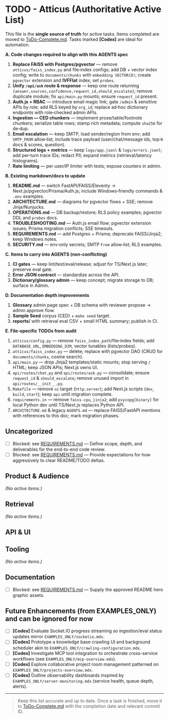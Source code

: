 # TODO - Atticus (Authoritative Active List)

This file is the **single source of truth** for active tasks.
Items completed are moved to [ToDo-Complete.md](ToDo-Complete.md).
Tasks marked **[Codex]** are ideal for automation.

**A. Code changes required to align with this AGENTS spec**

1. **Replace FAISS with Postgres/pgvector** — remove `atticus/faiss_index.py` and file‑index configs; add DB + vector index config; write to `documents/chunks` with `embedding VECTOR(D)`; create `pgvector` extension and **IVFFlat** index; set `probes`.
2. **Unify `/api/ask` route & response** — keep one route returning `{answer,sources,confidence,request_id,should_escalate}`; remove duplicate module; fix `api/main.py` mounts; ensure `request_id` present.
3. **Auth.js + RBAC** — introduce email magic link; gate `/admin` & sensitive APIs by role; add RLS keyed by `org_id`; replace ad‑hoc dictionary endpoints with role‑checked admin APIs.
4. **Ingestion — CED chunkers** — implement prose/table/footnote chunkers; serialize table rows; stamp rich metadata; compute `sha256` for de‑dup.
5. **Email escalation** — keep SMTP, load sender/region from env; add `SMTP_FROM` allow‑list; include trace payload (user/chat/message ids, top‑k docs & scores, question).
6. **Structured logs + metrics** — keep `logs/app.jsonl` & `logs/errors.jsonl`; add per‑turn trace IDs; redact PII; expand metrics (retrieval/latency histograms).
7. **Rate limiting** — per user/IP limiter with tests; expose counters in admin.

**B. Existing markdown/docs to update**

1. **README.md** — switch FastAPI/FAISS/Eleventy → Next.js/pgvector/Prisma/Auth.js; include Windows‑friendly commands & `.env` examples.
2. **ARCHITECTURE.md** — diagrams for pgvector flows + SSE; remove Jinja/Nunjucks.
3. **OPERATIONS.md** — DB backup/restore; RLS policy examples; pgvector DDL and `probes` docs.
4. **TROUBLESHOOTING.md** — Auth.js email flow; pgvector extension issues; Prisma migration conflicts; SSE timeouts.
5. **REQUIREMENTS.md** — add Postgres + Prisma; deprecate FAISS/Jinja2; keep Windows notes.
6. **SECURITY.md** — env‑only secrets; SMTP `From` allow‑list; RLS examples.

**C. Items to carry into AGENTS (non‑conflicting)**

1. **CI gates** — keep lint/test/eval/release; adjust for TS/Next.js later; preserve eval gate.
2. **Error JSON contract** — standardize across the API.
3. **Dictionary/glossary admin** — keep concept; migrate storage to DB; surface in Admin.

**D. Documentation depth improvements**

1. **Glossary** admin page spec + DB schema with reviewer propose → admin approve flow.
2. **Sample Seed** corpus (CED) + `make seed` target.
3. **reports/** with retrieval eval CSV + small HTML summary; publish in CI.

**E. File‑specific TODOs from audit**

1. `atticus/config.py` — remove `faiss_index_path`/file‑index fields; add `DATABASE_URL`, `EMBEDDING_DIM`, vector tunables (lists/probes).
2. `atticus/faiss_index.py` — delete; replace with pgvector DAO (CRUD for `documents/chunks`, cosine search).
3. `api/main.py` — drop Jinja2 templates/static mounts; stop serving `/` HTML; keep JSON APIs; Next.js owns UI.
4. `api/routes/chat.py` and `api/routes/ask.py` — consolidate; ensure `request_id` & `should_escalate`; remove unused import in `api/routes/__init__.py`.
5. `Makefile` — remove `ui` target (`http.server`); add Next.js scripts (`dev`, `build`, `start`); keep `api` until migration complete.
6. `requirements.in` — remove `faiss-cpu`, `jinja2`; add `psycopg[binary]` for local Python dev until TS/Next.js replaces Python API.
7. `ARCHITECTURE.md` & legacy `AGENTS.md` — replace FAISS/FastAPI mentions with references to this doc; mark migration phases.

## Uncategorized

* [ ] Blocked: see [REQUIREMENTS.md](REQUIREMENTS.md#code-review-scope) — Define scope, depth, and deliverables for the end-to-end code review.
* [ ] Blocked: see [REQUIREMENTS.md](REQUIREMENTS.md#backlog-sweep-process) — Provide expectations for how aggressively to clear README/TODO deltas.

## Product & Audience

*(No active items.)*

## Retrieval

*(No active items.)*

## API & UI


## Tooling

*(No active items.)*

## Documentation

* [ ] Blocked: see [REQUIREMENTS.md](REQUIREMENTS.md#hero-graphic-asset) — Supply the approved README hero graphic assets.

## Future Enhancements (from EXAMPLES_ONLY) and can be ignored for now

* [ ] **[Codex]** Evaluate Socket.IO progress streaming so ingestion/eval status updates mirror `EXAMPLES_ONLY/socketio.mdx`.
* [ ] **[Codex]** Prototype a knowledge base crawling UI and background scheduler akin to `EXAMPLES_ONLY/crawling-configuration.mdx`.
* [ ] **[Codex]** Investigate MCP tool integration to orchestrate cross-service workflows (see `EXAMPLES_ONLY/mcp-overview.mdx`).
* [ ] **[Codex]** Explore collaborative project room management patterned on `EXAMPLES_ONLY/projects-overview.mdx`.
* [ ] **[Codex]** Outline observability dashboards inspired by `EXAMPLES_ONLY/server-monitoring.mdx` (service health, queue depth, alerts).

---

> Keep this list accurate and up to date. Once a task is finished, move it to [ToDo-Complete.md](ToDo-Complete.md) with the completion date and relevant commit ID.
